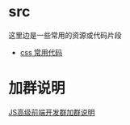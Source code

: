# src
这里边是一些常用的资源或代码片段

- [css 常用代码](/jsfront/src/blob/master/css.md)


# 加群说明
[JS高级前端开发群加群说明](http://www.cnblogs.com/jikey/p/4426105.html)
